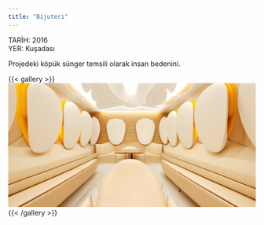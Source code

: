 ```yaml
---
title: "Bijuteri"
---
```


TARİH: 2016  
YER: Kuşadası

Projedeki köpük sünger temsili olarak insan bedenini.

{{< gallery >}}
<img src="featured.png" class="grid-w50 md:grid-w33 xl:grid-w25" />
{{< /gallery >}}
